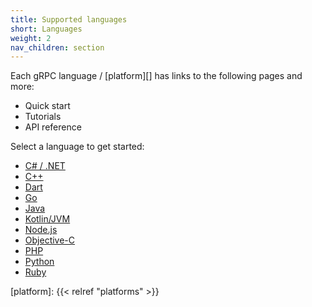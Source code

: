```yaml
---
title: Supported languages
short: Languages
weight: 2
nav_children: section
---
```


Each gRPC language / [platform][] has links to the following pages and more:

- Quick start
- Tutorials
- API reference

Select a language to get started:

- [C# / .NET](csharp/)
- [C++](cpp/)
- [Dart](dart/)
- [Go](go/)
- [Java](java/)
- [Kotlin/JVM](kotlin/)
- [Node.js](node/)
- [Objective-C](objective-c/)
- [PHP](php/)
- [Python](python/)
- [Ruby](ruby/)

[platform]: {{< relref "platforms" >}}
